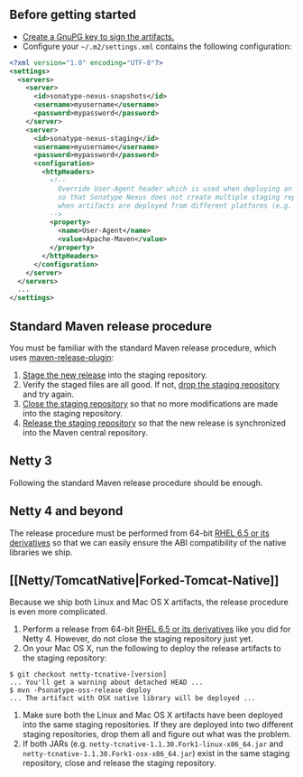 ## Before getting started

* [Create a GnuPG key to sign the artifacts.](https://docs.sonatype.org/display/Repository/How+To+Generate+PGP+Signatures+With+Maven)
* Configure your `~/.m2/settings.xml` contains the following configuration:

```xml
<?xml version="1.0" encoding="UTF-8"?>
<settings>
  <servers>
    <server>
      <id>sonatype-nexus-snapshots</id>
      <username>myusername</username>
      <password>mypassword</password>
    </server>
    <server>
      <id>sonatype-nexus-staging</id>
      <username>myusername</username>
      <password>mypassword</password>
      <configuration>
        <httpHeaders>
          <!--
            Override User-Agent header which is used when deploying an artifact
            so that Sonatype Nexus does not create multiple staging repositories
            when artifacts are deployed from different platforms (e.g. Linux and OSX).
          -->
          <property>
            <name>User-Agent</name>
            <value>Apache-Maven</value>
          </property>
        </httpHeaders>
      </configuration>
    </server>
  </servers>
  ...
</settings>
```

## Standard Maven release procedure

You must be familiar with the standard Maven release procedure, which uses [maven-release-plugin](http://maven.apache.org/maven-release/maven-release-plugin/):

1. [Stage the new release](https://docs.sonatype.org/display/Repository/Stage+a+Release) into the staging repository.
1. Verify the staged files are all good.  If not, [drop the staging repository](https://docs.sonatype.org/display/Repository/Dropping+a+Staging+Repository) and try again.
1. [Close the staging repository](https://docs.sonatype.org/display/Repository/Closing+a+Staging+Repository) so that no more modifications are made into the staging repository.
1. [Release the staging repository](https://docs.sonatype.org/display/Repository/Releasing+a+Staging+Repository) so that the new release is synchronized into the Maven central repository.

## Netty 3

Following the standard Maven release procedure should be enough.

## Netty 4 and beyond

The release procedure must be performed from 64-bit [RHEL 6.5 or its derivatives] so that we can easily ensure the ABI compatibility of the native libraries we ship.

## [[Netty/TomcatNative|Forked-Tomcat-Native]]

Because we ship both Linux and Mac OS X artifacts, the release procedure is even more complicated.

1. Perform a release from 64-bit [RHEL 6.5 or its derivatives] like you did for Netty 4.  However, do not close the staging repository just yet.
1. On your Mac OS X, run the following to deploy the release artifacts to the staging repository:
```
$ git checkout netty-tcnative-[version]
... You'll get a warning about detached HEAD ...
$ mvn -Psonatype-oss-release deploy
... The artifact with OSX native library will be deployed ...
```
1. Make sure both the Linux and Mac OS X artifacts have been deployed into the same staging repositories.  If they are deployed into two different staging repositories, drop them all and figure out what was the problem.
1. If both JARs (e.g. `netty-tcnative-1.1.30.Fork1-linux-x86_64.jar` and `netty-tcnative-1.1.30.Fork1-osx-x86_64.jar`) exist in the same staging repository, close and release the staging repository.


[RHEL 6.5 or its derivatives]: http://en.wikipedia.org/wiki/Red_Hat_Enterprise_Linux_derivatives

